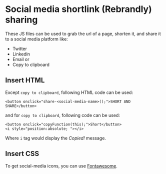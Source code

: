 # Social media shortlink (Rebrandly) sharing
These JS files can be used to grab the url of a page, shorten it, and share it to a social media platform like:
* Twitter
* Linkedin
* Email or
* Copy to clipboard

## Insert HTML
Except `copy to clipboard`, following HTML code can be used:
```
<button onclick="share-<social-media-name>();">SHORT AND SHARE</button>
```
and for `copy to clipboard`, following code can be used:
```
<button onclick="copyFunction(this);">Short</button>
<i style="position:absolute; "></i>
```
Where `i` tag would display the <i>Copied!</i> message.

## Insert CSS
To get social-media icons, you can use [Fontawesome](https://fontawesome.com/).
